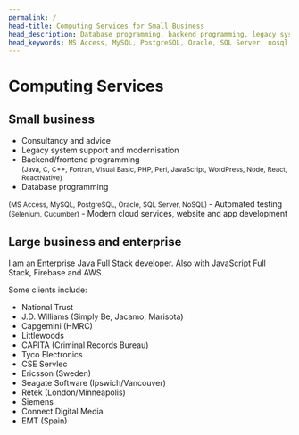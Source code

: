 ```yaml
---
permalink: /
head-title: Computing Services for Small Business
head_description: Database programming, backend programming, legacy systems, desktop applications, testing, websites, cloud, intranet, mobile apps
head_keywords: MS Access, MySQL, PostgreSQL, Oracle, SQL Server, nosql, AWS, java, c, c++, PHP, perl, JavaScript, Fortran, Visual Basic
---
```

# Computing Services

<div class="center" style="font-size:2rem; letter-spacing:1.5rem; margin-bottom:1.5rem">
<a href="/database-developer" title="Database application development"><i class="fa fa-database icon-db" ></i></a> 
<a href="/software-developer-retainer" title="Software developer retainer"><i class="fas fa-code icon-retainer" ></i></a> 
<a href="/mobile-app-development" title="Mobile app development"><i class="fas fa-mobile-alt icon-mobile-app"></i></a> 
<a href="/legacy-applications"><i class="far fa-save icon-legacy" title="Legacy application development"></i></a> 
<a href="/web-developer" title="Dynamic web based applications"><i class="far fa-window-maximize icon-dev"></i></a>
<a href="/workload-relief-contractor"  title="Workload Relief Contract Developer"><i class="fas fa-sitemap icon-wlr"></i></a></div>


## Small business

<div class="hmj-home-icon">
<i class="far fa-building"></i>
</div>

- Consultancy and advice
- Legacy system support and modernisation
- Backend/frontend programming <br/>
<span style="font-size:0.75rem">(Java, C, C++, Fortran, Visual Basic, PHP, Perl, JavaScript, WordPress, Node, React, ReactNative)</span>
- Database programming <br />
<span style="font-size:0.75rem">
 (MS Access, MySQL, PostgreSQL, Oracle, SQL Server, NoSQL)
</span>
- Automated testing <br />
<span style="font-size:0.75rem">(Selenium, Cucumber)</span>
- Modern cloud services, website and app development


## Large business and enterprise

<div class="hmj-home-icon">
<i class="fas fa-sitemap"></i>
</div>

I am an Enterprise Java Full Stack developer. Also with JavaScript Full Stack, Firebase and AWS.

Some clients include:
- National Trust
- J.D. Williams (Simply Be, Jacamo, Marisota)
- Capgemini (HMRC)
- Littlewoods
- CAPITA (Criminal Records Bureau)
- Tyco Electronics
- CSE Servlec
- Ericsson (Sweden)
- Seagate Software (Ipswich/Vancouver)
- Retek (London/Minneapolis)
- Siemens
- Connect Digital Media
- EMT (Spain)


